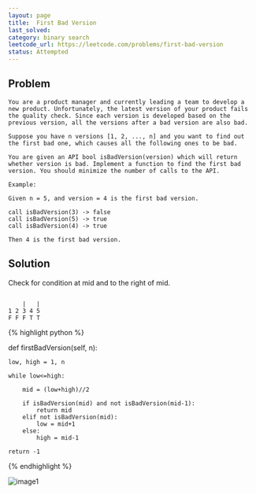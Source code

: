 ```yaml
---
layout: page
title:  First Bad Version
last_solved: 
category: binary search
leetcode_url: https://leetcode.com/problems/first-bad-version
status: Attempted
---
```


Problem
-------

```
You are a product manager and currently leading a team to develop a new product. Unfortunately, the latest version of your product fails the quality check. Since each version is developed based on the previous version, all the versions after a bad version are also bad.

Suppose you have n versions [1, 2, ..., n] and you want to find out the first bad one, which causes all the following ones to be bad.

You are given an API bool isBadVersion(version) which will return whether version is bad. Implement a function to find the first bad version. You should minimize the number of calls to the API.

Example:

Given n = 5, and version = 4 is the first bad version.

call isBadVersion(3) -> false
call isBadVersion(5) -> true
call isBadVersion(4) -> true

Then 4 is the first bad version. 

```

Solution
----------

Check for condition at mid and to the right of mid.

```

    |   |  
1 2 3 4 5
F F F T T

```

{% highlight python %}

def firstBadVersion(self, n):

    low, high = 1, n
    
    while low<=high:
        
        mid = (low+high)//2
        
        if isBadVersion(mid) and not isBadVersion(mid-1):
            return mid
        elif not isBadVersion(mid):
            low = mid+1
        else:
            high = mid-1
    
    return -1

{% endhighlight %}


![image1]()